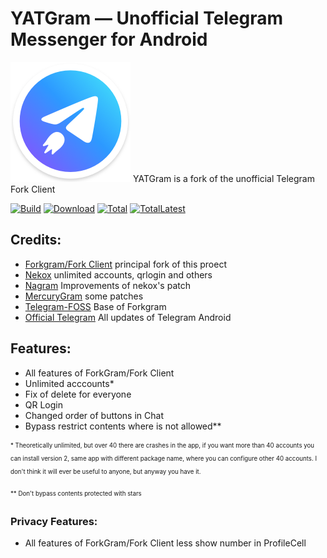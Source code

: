 # YATGram — Unofficial Telegram Messenger for Android
![image](https://raw.githubusercontent.com/et-ness/YATGram/main/TMessagesProj/src/main/res/mipmap-xxxhdpi/ic_launcher.png) 
YATGram is a fork of the unofficial Telegram Fork Client

[![Build](https://img.shields.io/github/actions/workflow/status/et-ness/YATGram/build.yml?branch=main&event=push&logo=github&label=Build)](https://github.com/et-ness/YATGram/actions/workflows/build.yml?query=event%3Apush+branch%3Amain+is%3Acompleted) [![Download](https://img.shields.io/github/v/release/et-ness/YATGram?color=orange&logoColor=orange&label=Download&logo=DocuSign)](https://github.com/et-ness/YATGram/releases/latest) [![Total](https://shields.io/github/downloads/et-ness/YATGram/total?logo=Bookmeter&label=Counts&logoColor=yellow&color=yellow)](https://github.com/et-ness/YATGram/releases) [![TotalLatest](https://img.shields.io/github/downloads/et-ness/YATGram/latest/total?label=Counts%20for%20latest&logo=Bookmeter)](https://github.com/et-ness/YATGram/releases/latest)

## Credits:
- [Forkgram/Fork Client](https://github.com/forkgram/TelegramAndroid) principal fork of this proect
- [Nekox](https://github.com/NekoX-Dev/NekoX) unlimited accounts, qrlogin and others
- [Nagram](https://github.com/NextAlone/Nagram) Improvements of nekox's patch
- [MercuryGram](https://github.com/drizzt/Mercurygram) some patches
- [Telegram-FOSS](https://github.com/Telegram-FOSS-Team/Telegram-FOSS) Base of Forkgram
- [Official Telegram](https://github.com/DrKLO/Telegram) All updates of Telegram Android

## Features:
- All features of ForkGram/Fork Client
- Unlimited acccounts*
- Fix of delete for everyone
- QR Login
- Changed order of buttons in Chat
- Bypass restrict contents where is not allowed**

<sub><sup>* Theoretically unlimited, but over 40 there are crashes in the app, if you want more than 40 accounts you can install version 2, same app with different package name, where you can configure other 40 accounts. I don't think it will ever be useful to anyone, but anyway you have it.</sup></sub>

<sub><sup>** Don't bypass contents protected with stars</sup></sub>
### Privacy Features:
- All features of ForkGram/Fork Client less show number in ProfileCell
